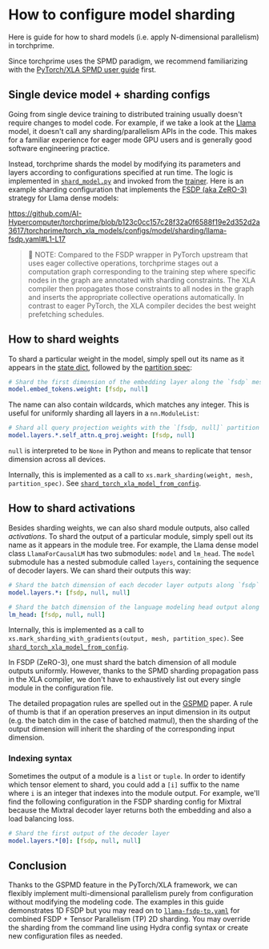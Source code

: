 # How to configure model sharding

Here is guide for how to shard models (i.e. apply N-dimensional parallelism)
in torchprime.

Since torchprime uses the SPMD paradigm, we recommend familiarizing with the
[PyTorch/XLA SPMD user guide][spmd-guide] first.

## Single device model + sharding configs

Going from single device training to distributed training usually doesn't require
changes to model code. For example, if we take a look at the [Llama][llama]
model, it doesn't call any sharding/parallelism APIs in the code. This makes for
a familiar experience for eager mode GPU users and is generally good software
engineering practice.

Instead, torchprime shards the model by modifying its parameters and layers
according to configurations specified at run time. The logic is implemented in
[`shard_model.py`][shard-model] and invoked from the [trainer][trainer]. Here is
an example sharding configuration that implements the [FSDP (aka ZeRO-3)][fsdp]
strategy for Llama dense models:

<!-- GitHub markdown embed -->
https://github.com/AI-Hypercomputer/torchprime/blob/b123c0cc157c28f32a0f6588f19e2d352d2a3617/torchprime/torch_xla_models/configs/model/sharding/llama-fsdp.yaml#L1-L17


> 📝 NOTE: Compared to the FSDP wrapper in PyTorch upstream that uses eager
> collective operations, torchprime stages out a computation graph corresponding
> to the training step where specific nodes in the graph are annotated with
> sharding constraints. The XLA compiler then propagates those constraints to all
> nodes in the graph and inserts the appropriate collective operations
> automatically. In contrast to eager PyTorch, the XLA compiler decides the best
> weight prefetching schedules.

## How to shard weights

To shard a particular weight in the model, simply spell out its name as it
appears in the [state dict][state-dict], followed by the
[partition spec][partition-spec]:

```yaml
# Shard the first dimension of the embedding layer along the `fsdp` mesh axis.
model.embed_tokens.weight: [fsdp, null]
```

The name can also contain wildcards, which matches any integer. This is useful
for uniformly sharding all layers in a `nn.ModuleList`:

```yaml
# Shard all query projection weights with the `[fsdp, null]` partition spec.
model.layers.*.self_attn.q_proj.weight: [fsdp, null]
```

`null` is interpreted to be `None` in Python and means to replicate that
tensor dimension across all devices.

Internally, this is implemented as a call to
`xs.mark_sharding(weight, mesh, partition_spec)`. See
[`shard_torch_xla_model_from_config`][shard_torch_xla_model_from_config].

## How to shard activations

Besides sharding weights, we can also shard module outputs, also called
_activations_. To shard the output of a particular module, simply spell out its
name as it appears in the module tree. For example, the Llama dense model class
`LlamaForCausalLM` has two submodules: `model` and `lm_head`. The `model`
submodule has a nested submodule called `layers`, containing the sequence of
decoder layers. We can shard their outputs this way:

```yaml
# Shard the batch dimension of each decoder layer outputs along `fsdp` mesh axis.
model.layers.*: [fsdp, null, null]

# Shard the batch dimension of the language modeling head output along `fsdp` mesh axis.
lm_head: [fsdp, null, null]
```

Internally, this is implemented as a call to
`xs.mark_sharding_with_gradients(output, mesh, partition_spec)`. See
[`shard_torch_xla_model_from_config`][shard_torch_xla_model_from_config].

In FSDP (ZeRO-3), one must shard the batch dimension of all module outputs
uniformly. However, thanks to the SPMD sharding propagation pass in the XLA
compiler, we don't have to exhaustively list out every single module in the
configuration file.

The detailed propagation rules are spelled out in the [GSPMD][GSPMD] paper.
A rule of thumb is that if an operation preserves an input dimension in its
output (e.g. the batch dim in the case of batched matmul), then the sharding of
the output dimension will inherit the sharding of the corresponding input
dimension.

### Indexing syntax

Sometimes the output of a module is a `list` or `tuple`. In order to identify
which tensor element to shard, you could add a `[i]` suffix to the name where
`i` is an integer that indexes into the module output. For example, we'll find
the following configuration in the FSDP sharding config for Mixtral because the
Mixtral decoder layer returns both the embedding and also a load balancing loss.

```yaml
# Shard the first output of the decoder layer
model.layers.*[0]: [fsdp, null, null]
```

## Conclusion

Thanks to the GSPMD feature in the PyTorch/XLA framework, we can flexibly
implement multi-dimensional parallelism purely from configuration without
modifying the modeling code. The examples in this guide demonstrates 1D FSDP
but you may read on to [`llama-fsdp-tp.yaml`][llama-fsdp-tp] for combined
FSDP + Tensor Parallelism (TP) 2D sharding. You may override the sharding from
the command line using Hydra config syntax or create new configuration files
as needed.

<!-- xrefs -->

[spmd-guide]: https://pytorch.org/xla/master/perf/spmd_basic.html
[llama]: ../torchprime/torch_xla_models/llama/model.py
[llama-fsdp]: ../torchprime/torch_xla_models/configs/model/sharding/llama-fsdp.yaml
[llama-fsdp-tp]: ../torchprime/torch_xla_models/configs/model/sharding/llama-fsdp-tp.yaml
[shard-model]: ../torchprime/sharding/shard_model.py
[trainer]: ../torchprime/torch_xla_models/train.py
[fsdp]: https://pytorch.org/tutorials/intermediate/FSDP_tutorial.html
[state-dict]: https://pytorch.org/tutorials/recipes/recipes/what_is_state_dict.html
[partition-spec]: https://pytorch.org/xla/master/perf/spmd_basic.html#partition-spec
[shard_torch_xla_model_from_config]: https://github.com/AI-Hypercomputer/torchprime/tree/master/torchprime/sharding/shard_model.py#L201
[GSPMD]: https://arxiv.org/pdf/2105.04663
